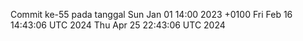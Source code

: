 Commit ke-55 pada tanggal Sun Jan 01 14:00 2023 +0100
Fri Feb 16 14:43:06 UTC 2024
Thu Apr 25 22:43:06 UTC 2024
